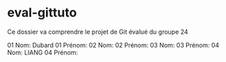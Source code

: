 # eval-gittuto
 Ce dossier va comprendre le projet de Git évalué du groupe 24

01 Nom: Dubard
01 Prénom:
02 Nom:
02 Prénom:
03 Nom:
03 Prénom:
04 Nom: LIANG
04 Prénom: